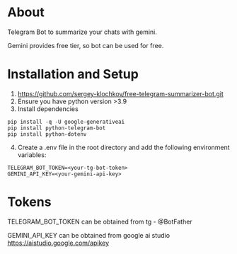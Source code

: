 # About
Telegram Bot to summarize your chats with gemini.

Gemini provides free tier, so bot can be used for free.

# Installation and Setup
1. https://github.com/sergey-klochkov/free-telegram-summarizer-bot.git
2. Ensure you have python version >3.9
3. Install dependencies
```
pip install -q -U google-generativeai
pip install python-telegram-bot
pip install python-dotenv
```
4. Create a .env file in the root directory and add the following environment variables:
```
TELEGRAM_BOT_TOKEN=<your-tg-bot-token>
GEMINI_API_KEY=<your-gemini-api-key>
```

# Tokens
TELEGRAM_BOT_TOKEN can be obtained from tg - @BotFather

GEMINI_API_KEY can be obtained from google ai studio https://aistudio.google.com/apikey
